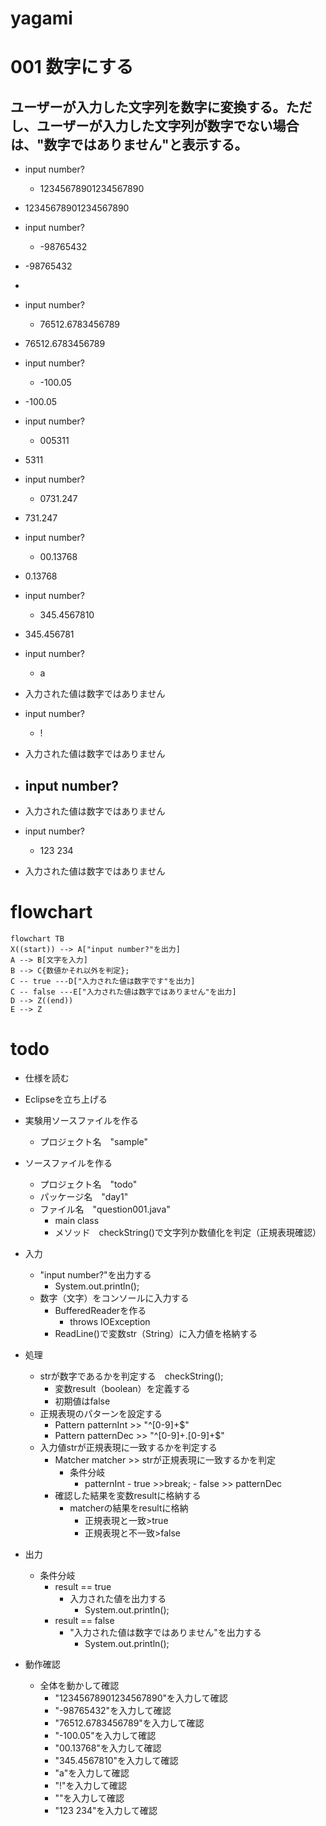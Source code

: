 # yagami

# 001 数字にする
## ユーザーが入力した文字列を数字に変換する。ただし、ユーザーが入力した文字列が数字でない場合は、"数字ではありません"と表示する。

- input number?
  - 12345678901234567890
- 12345678901234567890

- input number?
   - -98765432
- -98765432
- 
- input number?
    - 76512.6783456789
- 76512.6783456789

- input number?
    - -100.05
- -100.05

- input number?
    - 005311
- 5311

- input number?
    - 0731.247
- 731.247

- input number?
    - 00.13768
- 0.13768

- input number?
  - 345.4567810
- 345.456781

- input number?
   - a
- 入力された値は数字ではありません

- input number?
   - !
- 入力された値は数字ではありません

- input number?
   -  
- 入力された値は数字ではありません

- input number?
   - 123 234
-  入力された値は数字ではありません

# flowchart

```mermaid
flowchart TB
X((start)) --> A["input number?"を出力]
A --> B[文字を入力]
B --> C{数値かそれ以外を判定};
C -- true ---D["入力された値は数字です"を出力]
C -- false ---E["入力された値は数字ではありません"を出力]
D --> Z((end))
E --> Z
```

# todo
- 仕様を読む
- Eclipseを立ち上げる

- 実験用ソースファイルを作る
   - プロジェクト名　"sample"

- ソースファイルを作る
   - プロジェクト名　"todo"
   - パッケージ名　"day1"
   - ファイル名　"question001.java"
      - main class
      - メソッド　checkString()で文字列か数値化を判定（正規表現確認）

- 入力
    - "input number?"を出力する
      - System.out.println();
   - 数字（文字）をコンソールに入力する
      - BufferedReaderを作る
         - throws IOException
       - ReadLine()で変数str（String）に入力値を格納する

- 処理
    - strが数字であるかを判定する　checkString();
      - 変数result（boolean）を定義する
       - 初期値はfalse
    - 正規表現のパターンを設定する
      - Pattern patternInt >> "^[0-9]+$"
      - Pattern patternDec >> "^[0-9]+\.[0-9]+$"
    - 入力値strが正規表現に一致するかを判定する
      - Matcher matcher >> strが正規表現に一致するかを判定
          - 条件分岐
              - patternInt
                    - true >>break;
                    - false >> patternDec
      - 確認した結果を変数resultに格納する
          - matcherの結果をresultに格納
              - 正規表現と一致>true
              - 正規表現と不一致>false


- 出力
   - 条件分岐
     - result == true
       - 入力された値を出力する
         - System.out.println();
     - result == false
       - "入力された値は数字ではありません"を出力する
          - System.out.println();

- 動作確認
   - 全体を動かして確認
       - "12345678901234567890"を入力して確認
       - "-98765432"を入力して確認
       - "76512.6783456789"を入力して確認
       - "-100.05"を入力して確認
       - "00.13768"を入力して確認
       - "345.4567810"を入力して確認
       - "a"を入力して確認
       - "!"を入力して確認
       - ""を入力して確認
       - "123 234"を入力して確認

